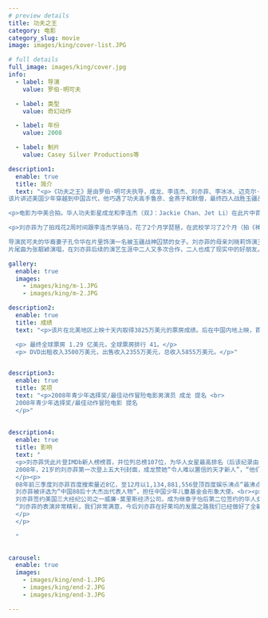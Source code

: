```yaml
---
# preview details
title: 功夫之王
category: 电影
category_slug: movie
image: images/king/cover-list.JPG

# full details
full_image: images/king/cover.jpg
info:
  - label: 导演
    value: 罗伯·明可夫

  - label: 类型
    value: 奇幻动作

  - label: 年份
    value: 2008

  - label: 制片
    value: Casey Silver Productions等

description1:
  enable: true
  title: 简介
  text: "<p>《功夫之王》是由罗伯·明可夫执导，成龙、李连杰、刘亦菲、李冰冰、迈克尔·安格拉诺、邹兆龙主演的动作电影。该片于2008年4月18日在北美首映，后于2008年4月24日在中国内地公映。
该片讲述美国少年穿越到中国古代，他巧遇了功夫高手鲁彦、金燕子和默僧，最终四人战胜玉疆战神等邪恶势力，完成拯救美猴王的使命的故事。</p>

<p>电影为中美合拍。华人功夫影星成龙和李连杰（双J：Jackie Chan、Jet Li）在此片中首度合作。</p>

<p>刘亦菲为了拍戏花2周时间跟李连杰学骑马，花了2个月学琵琶，在武校学习了2个月（拍《神雕》也练了好几个月），为《功夫之王》放弃准备耶鲁考试（当时过了耶鲁二试）。<br>

导演民可夫的华裔妻子孔令华在片里饰演一名被玉疆战神囚禁的女子。刘亦菲的母亲刘晓莉饰演王母娘娘。<br>
片尾曲为张靓颖演唱，在刘亦菲后续的演艺生涯中二人又多次合作，二人也成了现实中的好朋友。</p>"

gallery:
  enable: true
  images:
    - images/king/m-1.JPG
    - images/king/m-2.JPG

description2:
  enable: true
  title: 成绩
  text: "<p>该片在北美地区上映十天内取得3825万美元的票房成绩。后在中国内地上映，首周票房达8000万元，超07年贺岁、08春节档三部华语电影的同期记录。是中国电影市场化以来，国内非贺岁档期华语电影首次超过全年中最黄金的贺岁档票房记录。截至5月25日，该片上映一个月票房累计达1.85亿元；截至12月28日，该片以1.95亿元的票房成绩位居2008年内地票房榜季军。</p>

  <p> 最终全球票房 1.29 亿美元，全球票房排行 41。</p>
  <p> DVD出租收入3500万美元，出售收入2355万美元，总收入5855万美元。</p>"


description3:
  enable: true
  title: 奖项
  text: "<p>2008年青少年选择奖/最佳动作冒险电影男演员 成龙 提名 <br> 
  2008年青少年选择奖/最佳动作冒险电影 提名
  </p>"
  
  
description4:
  enable: true
  title: 影响
  text: "
  <p>刘亦菲凭此片登IMDb新人榜榜首，并位列总榜107位，为华人女星最高排名（后该纪录由自己打破）。<br>
  2008年，21岁的刘亦菲第一次登上五大刊封面，成龙赞她“令人难以置信的天才新人”，“他们都是入戏特别快的类型”，还送了她一套威亚衣。<br>
  </p><p>
  08年前三季度刘亦菲百度搜索量近8亿，至12月以1,134,881,556登顶百度娱乐沸点“最沸点女星”。<br>
  刘亦菲被评选为“中国80后十大杰出代表人物”，担任中国少年儿童基金会形象大使。<br><p>
  刘亦菲签约美国三大经纪公司之一威廉·莫里斯经济公司，成为继章子怡后第二位签约的华人女星。公司发言人称: <blockquote>
  “刘亦菲的表演非常精彩，我们非常满意，今后刘亦菲在好莱坞的发展之路我们已经做好了全新的规划，她是一颗熠熠发光的璀璨明星，威廉·莫里斯会尽全力让她有多亮就闪多亮。今后刘亦菲仍会和好莱坞优秀的导演以及演员们合作，她会成为华人影星的骄傲。”</blockquote>
  </p>
  </p>
  
  "


carousel:
  enable: true
  images:
    - images/king/end-1.JPG
    - images/king/end-2.JPG
    - images/king/end-3.JPG

---
```


